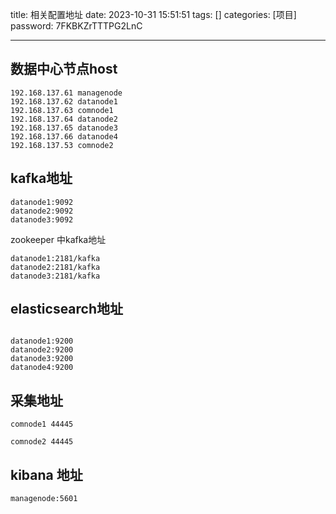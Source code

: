 title: 相关配置地址 
date: 2023-10-31 15:51:51 
tags: []
categories: [项目]
password: 7FKBKZrTTTPG2LnC

---
 <!--more-->
## 数据中心节点host

```
192.168.137.61 managenode
192.168.137.62 datanode1
192.168.137.63 comnode1
192.168.137.64 datanode2
192.168.137.65 datanode3
192.168.137.66 datanode4
192.168.137.53 comnode2
```

## kafka地址

```
datanode1:9092
datanode2:9092
datanode3:9092

```

zookeeper 中kafka地址

```
datanode1:2181/kafka
datanode2:2181/kafka
datanode3:2181/kafka

```

## elasticsearch地址

```

datanode1:9200
datanode2:9200
datanode3:9200
datanode4:9200

```

## 采集地址

```
comnode1 44445

comnode2 44445

```

## kibana 地址

```
managenode:5601

```
